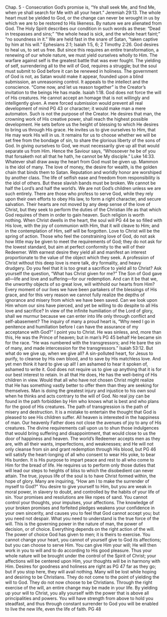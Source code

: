 Chap. 5 - Consecration
God’s promise is, “Ye shall seek Me, and find Me, when ye shall
search for Me with all your heart.” Jeremiah 29:13.
The whole heart must be yielded to God, or the change can never
be wrought in us by which we are to be restored to His likeness. By
nature we are alienated from God. The Holy Spirit describes our
condition in such words as these: “Dead in trespasses and sins;” “the
whole head is sick, and the whole heart faint;” “no soundness in it.”
We are held fast in the snare of Satan, “taken captive by him at his
will.” Ephesians 2:1; Isaiah 1:5, 6; 2 Timothy 2:26. God desires to
heal us, to set us free. But since this requires an entire transformation,
a renewing of our whole nature, we must yield ourselves wholly to
Him.
The warfare against self is the greatest battle that was ever fought.
The yielding of self, surrendering all to the will of God, requires a
struggle; but the soul must submit to God before it can be renewed
in holiness.
The government of God is not, as Satan would make it appear,
founded upon a blind submission, an unreasoning control. It appeals
to the intellect and the conscience. “Come now, and let us reason
together” is the Creator’s invitation to the beings He has made. Isaiah
1:18. God does not force the will of His creatures. He cannot accept
an homage that is not willingly and intelligently given. A mere
forced submission would prevent all real development of mind
PG 43
or character; it would make man a mere automaton. Such is not the
purpose of the Creator. He desires that man, the crowning work of
His creative power, shall reach the highest possible development. He
sets before us the height of blessing to which He desires to bring us
through His grace. He invites us to give ourselves to Him, that He
may work His will in us. It remains for us to choose whether we will
be set free from the bondage of sin, to share the glorious liberty of
the sons of God.
In giving ourselves to God, we must necessarily give up all that
would separate us from Him. Hence the Saviour says, “Whosoever
he be of you that forsaketh not all that he hath, he cannot be My
disciple.” Luke 14:33. Whatever shall draw away the heart from
God must be given up. Mammon is the idol of many. The love of
money, the desire for wealth, is the golden chain that binds them to
Satan. Reputation and worldly honor are worshiped by another class.
The life of selfish ease and freedom from responsibility is the idol of
others. But these slavish bands must be broken. We cannot be half
the Lord’s and half the world’s. We are not God’s children unless we
are such entirely.
There are those who profess to serve God, while they rely upon
their own efforts to obey His law, to form a right character, and secure
salvation. Their hearts are not moved by any deep sense of the love
of Christ, but they seek to perform the duties of the Christian life
as that which God requires of them in order to gain heaven. Such
religion is worth nothing. When Christ dwells in the heart, the soul
will
PG 44
be so filled with His love, with the joy of communion with Him,
that it will cleave to Him; and in the contemplation of Him, self will
be forgotten. Love to Christ will be the spring of action. Those
who feel the constraining love of God, do not ask how little may
be given to meet the requirements of God; they do not ask for the
lowest standard, but aim at perfect conformity to the will of their
Redeemer. With earnest desire they yield all and manifest an interest
proportionate to the value of the object which they seek. A profession
of Christ without this deep love is mere talk, dry formality, and heavy
drudgery.
Do you feel that it is too great a sacrifice to yield all to Christ?
Ask yourself the question, “What has Christ given for me?” The Son
of God gave all—life and love and suffering—for our redemption.
And can it be that we, the unworthy objects of so great love, will
withhold our hearts from Him? Every moment of our lives we have
been partakers of the blessings of His grace, and for this very reason
we cannot fully realize the depths of ignorance and misery from
which we have been saved. Can we look upon Him whom our sins
have pierced, and yet be willing to do despite to all His love and
sacrifice? In view of the infinite humiliation of the Lord of glory,
shall we murmur because we can enter into life only through conflict
and self-abasement?
The inquiry of many a proud heart is, “Why need I go in
penitence and humiliation before I can have the assurance of my
acceptance with God?” I point you to Christ. He was sinless, and,
more than this, He was the Prince of heaven; but in man’s
PG 45
behalf He became sin for the race. “He was numbered with the
transgressors; and He bare the sin of many, and made intercession
for the transgressors.” Isaiah 53:12.
But what do we give up, when we give all? A sin-polluted heart,
for Jesus to purify, to cleanse by His own blood, and to save by
His matchless love. And yet men think it hard to give up all! I am
ashamed to hear it spoken of, ashamed to write it.
God does not require us to give up anything that it is for our best
interest to retain. In all that He does, He has the well-being of His
children in view. Would that all who have not chosen Christ might
realize that He has something vastly better to offer them than they are
seeking for themselves. Man is doing the greatest injury and injustice
to his own soul when he thinks and acts contrary to the will of God.
No real joy can be found in the path forbidden by Him who knows
what is best and who plans for the good of His creatures. The path
of transgression is the path of misery and destruction.
It is a mistake to entertain the thought that God is pleased to
see His children suffer. All heaven is interested in the happiness
of man. Our heavenly Father does not close the avenues of joy to
any of His creatures. The divine requirements call upon us to shun
those indulgences that would bring suffering and disappointment,
that would close to us the door of happiness and heaven. The
world’s Redeemer accepts men as they are, with all their wants,
imperfections, and weaknesses; and He will not only cleanse from
sin and grant redemption through His blood, but
PG 46
will satisfy the heart-longing of all who consent to wear His yoke, to
bear His burden. It is His purpose to impart peace and rest to all who
come to Him for the bread of life. He requires us to perform only
those duties that will lead our steps to heights of bliss to which the
disobedient can never attain. The true, joyous life of the soul is to
have Christ formed within, the hope of glory.
Many are inquiring, “How am I to make the surrender of myself
to God?” You desire to give yourself to Him, but you are weak in
moral power, in slavery to doubt, and controlled by the habits of your
life of sin. Your promises and resolutions are like ropes of sand. You
cannot control your thoughts, your impulses, your affections. The
knowledge of your broken promises and forfeited pledges weakens
your confidence in your own sincerity, and causes you to feel that
God cannot accept you; but you need not despair. What you need to
understand is the true force of the will. This is the governing power
in the nature of man, the power of decision, or of choice. Everything
depends on the right action of the will. The power of choice God
has given to men; it is theirs to exercise. You cannot change your
heart, you cannot of yourself give to God its affections; but you can
choose to serve Him. You can give Him your will; He will then work
in you to will and to do according to His good pleasure. Thus your
whole nature will be brought under the control of the Spirit of Christ;
your affections will be centered upon Him, your thoughts will be in
harmony with Him.
Desires for goodness and holiness are right as
PG 47
far as they go; but if you stop here, they will avail nothing. Many will
be lost while hoping and desiring to be Christians. They do not come
to the point of yielding the will to God. They do not now choose to
be Christians.
Through the right exercise of the will, an entire change may be
made in your life. By yielding up your will to Christ, you ally
yourself with the power that is above all principalities and powers.
You will have strength from above to hold you steadfast, and thus
through constant surrender to God you will be enabled to live the
new life, even the life of faith.
PG 48
